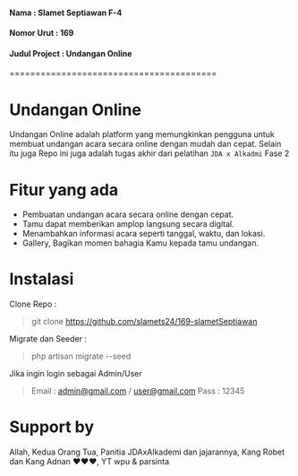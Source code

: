 #### Nama : Slamet Septiawan F-4

#### Nomor Urut : 169

#### Judul Project : Undangan Online

========================================

# Undangan Online

Undangan Online adalah platform yang memungkinkan pengguna untuk membuat undangan acara secara online dengan mudah dan cepat. Selain itu juga Repo ini juga adalah tugas akhir dari pelatihan `JDA x Alkadmi` Fase 2

# Fitur yang ada

-   Pembuatan undangan acara secara online dengan cepat.
-   Tamu dapat memberikan amplop langsung secara digital.
-   Menambahkan informasi acara seperti tanggal, waktu, dan lokasi.
-   Gallery, Bagikan momen bahagia Kamu kepada tamu undangan.

# Instalasi

Clone Repo :

> git clone https://github.com/slamets24/169-slametSeptiawan

Migrate dan Seeder :

> php artisan migrate --seed

Jika ingin login sebagai Admin/User

> Email : admin@gmail.com / user@gmail.com
> Pass : 12345

# Support by

Allah, Kedua Orang Tua, Panitia JDAxAlkademi dan jajarannya, Kang Robet dan Kang Adnan ❤️❤️❤️, YT wpu & parsinta
